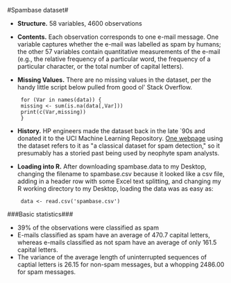 #Spambase dataset#

 * **Structure.**  58 variables, 4600 observations
 * **Contents.**  Each observation corresponds to one e-mail message.  One variable captures whether the e-mail was labelled as spam by humans; the other 57 variables contain quantitative measurements of the e-mail (e.g., the relative frequency of a particular word, the frequency of a particular character, or the total number of capital letters).
 * **Missing Values.** There are no missing values in the dataset, per the handy little script below pulled from good ol' Stack Overflow.

        for (Var in names(data)) {
        missing <- sum(is.na(data[,Var]))
        print(c(Var,missing))
        } 

 * **History.** HP engineers made the dataset back in the late `90s and donated it to the UCI Machine Learning Repository.  [One webpage][1] using the dataset refers to it as "a classical dataset for spam detection," so it presumably has a storied past being used by neophyte spam analysts.

 * **Loading into R.**  After downloading spambase.data to my Desktop, changing the filename to spambase.csv because it looked like a csv file, adding in a header row with some Excel text splitting, and changing my R working directory to my Desktop, loading the data was as easy as:

        data <- read.csv('spambase.csv')

###Basic statistics###

 * 39% of the observations were classified as spam
 * E-mails classified as spam have an average of 470.7 capital letters, whereas e-mails classified as not spam have an average of only 161.5 capital letters.
 * The variance of the average length of uninterrupted sequences of captial letters is 26.15 for non-spam messages, but a whopping 2486.00 for spam messages.

[1]: http://personal.ie.cuhk.edu.hk/~zj012/projects/spam_detection.html